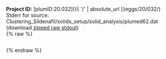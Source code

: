 **Project ID:** [plumID:20.032]({{ '/' | absolute_url }}eggs/20/032/)  
Stderr for source:  Clustering_Sildenafil/solids_setup/solid_analysis/plumed62.dat   
(download [zipped raw stdout](plumed62.dat.plumed_master.stdout.txt.zip))  
{% raw %}
<pre>
</pre>
{% endraw %}

